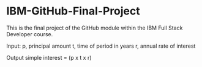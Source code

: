 # IBM-GitHub-Final-Project

This is the final project of the GitHub module within the IBM Full Stack Developer course.

Input:
p, principal amount
t, time of period in years
r, annual rate of interest

Output
simple interest = (p x t x r)
